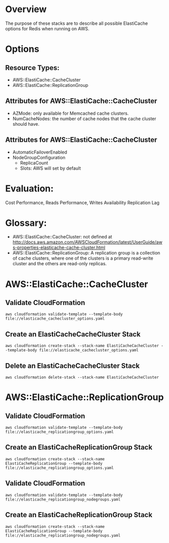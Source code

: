 # Overview
The purpose of these stacks are to describe all possible ElastiCache options for Redis when running on AWS.

# Options

## Resource Types:
- AWS::ElastiCache::CacheCluster
- AWS::ElastiCache::ReplicationGroup

## Attributes for AWS::ElastiCache::CacheCluster
- AZMode: only available for Memcached cache clusters.
- NumCacheNodes: the number of cache nodes that the cache cluster should have.

## Attributes for AWS::ElastiCache::CacheCluster
- AutomaticFailoverEnabled
- NodeGroupConfiguration
  - ReplicaCount
  - Slots: AWS will set by default

# Evaluation:

Cost
Performance, Reads
Performance, Writes
Availability
Replication Lag

# Glossary:

- AWS::ElastiCache::CacheCluster: not defined at http://docs.aws.amazon.com/AWSCloudFormation/latest/UserGuide/aws-properties-elasticache-cache-cluster.html
- AWS::ElastiCache::ReplicationGroup: A replication group is a collection of cache clusters, where one of the clusters is a primary read-write cluster and the others are read-only replicas.

# AWS::ElastiCache::CacheCluster

## Validate CloudFormation
`aws cloudformation validate-template --template-body file://elasticache_cachecluster_options.yaml`

## Create an ElastiCacheCacheCluster Stack
`aws cloudformation create-stack --stack-name ElastiCacheCacheCluster --template-body file://elasticache_cachecluster_options.yaml`

## Delete an ElastiCacheCacheCluster Stack
`aws cloudformation delete-stack --stack-name ElastiCacheCacheCluster`

# AWS::ElastiCache::ReplicationGroup

## Validate CloudFormation
`aws cloudformation validate-template --template-body file://elasticache_replicationgroup_options.yaml`

## Create an ElastiCacheReplicationGroup Stack
`aws cloudformation create-stack --stack-name ElastiCacheReplicationGroup --template-body file://elasticache_replicationgroup_options.yaml`

## Validate CloudFormation
`aws cloudformation validate-template --template-body file://elasticache_replicationgroup_nodegroups.yaml`

## Create an ElastiCacheReplicationGroup Stack
`aws cloudformation create-stack --stack-name ElastiCacheReplicationGroup --template-body file://elasticache_replicationgroup_nodegroups.yaml`
